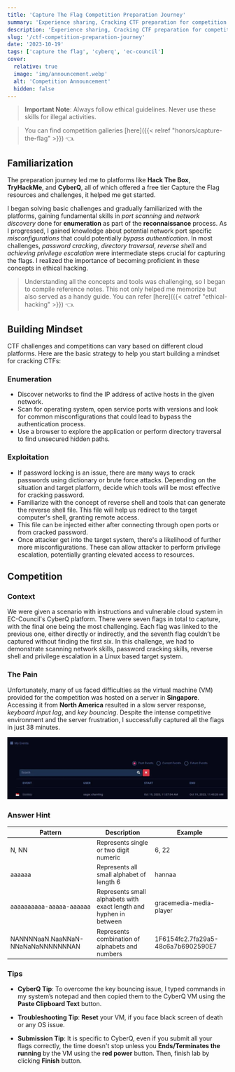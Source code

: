 ```yaml
---
title: 'Capture The Flag Competition Preparation Journey'
summary: 'Experience sharing, Cracking CTF preparation for competition'
description: 'Experience sharing, Cracking CTF preparation for competition'
slug: '/ctf-competition-preparation-journey'
date: '2023-10-19'
tags: ['capture the flag', 'cyberq', 'ec-council']
cover:
  relative: true
  image: 'img/announcement.webp'
  alt: 'Competition Announcement'
  hidden: false
---
```


> **Important Note**: Always follow ethical guidelines. Never use these skills for illegal activities.

> You can find competition galleries [here]({{< relref "honors/capture-the-flag" >}}) 👈.

## Familiarization

The preparation journey led me to platforms like **Hack The Box**, **TryHackMe**, and **CyberQ**, all of which offered a free tier Capture the Flag resources and challenges, it helped me get started.

I began solving basic challenges and gradually familiarized with the platforms, gaining fundamental skills in _port scanning_ and _network discovery_ done for **enumeration** as part of the **reconnaissance** process. As I progressed, I gained knowledge about potential network port specific _misconfigurations_ that could potentially _bypass authentication_. In most challenges, _password cracking_, _directory traversal_, _reverse shell_ and _achieving privilege escalation_ were intermediate steps crucial for capturing the flags. I realized the importance of becoming proficient in these concepts in ethical hacking.

> Understanding all the concepts and tools was challenging, so I began to compile reference notes. This not only helped me memorize but also served as a handy guide. You can refer [here]({{< catref "ethical-hacking" >}}) 👈.

## Building Mindset

CTF challenges and competitions can vary based on different cloud platforms. Here are the basic strategy to help you start building a mindset for cracking CTFs:

### Enumeration

- Discover networks to find the IP address of active hosts in the given network.
- Scan for operating system, open service ports with versions and look for common misconfigurations that could lead to bypass the authentication process.
- Use a browser to explore the application or perform directory traversal to find unsecured hidden paths.

### Exploitation

- If password locking is an issue, there are many ways to crack passwords using dictionary or brute force attacks. Depending on the situation and target platform, decide which tools will be most effective for cracking password.
- Familiarize with the concept of reverse shell and tools that can generate the reverse shell file. This file will help us redirect to the target computer's shell, granting remote access.
- This file can be injected either after connecting through open ports or from cracked password.
- Once attacker get into the target system, there's a likelihood of further more misconfigurations. These can allow attacker to perform privilege escalation, potentially granting elevated access to resources.

## Competition

### Context

We were given a scenario with instructions and vulnerable cloud system in EC-Council's CyberQ platform. There were seven flags in total to capture, with the final one being the most challenging. Each flag was linked to the previous one, either directly or indirectly, and the seventh flag couldn’t be captured without finding the first six. In this challenge, we had to demonstrate scanning network skills, password cracking skills, reverse shell and privilege escalation in a Linux based target system.

### The Pain

Unfortunately, many of us faced difficulties as the virtual machine (VM) provided for the competition was hosted on a server in **Singapore**. Accessing it from **North America** resulted in a slow server response, _keyboard input lag_, and _key bouncing_. Despite the intense competitive environment and the server frustration, I successfully captured all the flags in just 38 minutes.

![CyberQ Result](img/result.webp)

### Answer Hint

| Pattern                            | Description                                                        | Example                            |
| ---------------------------------- | ------------------------------------------------------------------ | ---------------------------------- |
| N, NN                              | Represents single or two digit numeric                             | 6, 22                              |
| aaaaaa                             | Represents all small alphabet of length 6                          | hannaa                             |
| aaaaaaaaaa-aaaaa-aaaaaa            | Represents small alphabets with exact length and hyphen in between | gracemedia-media-player            |
| NANNNNaaN.NaaNNaN-NNaNaNaNNNNNNNAN | Represents combination of alphabets and numbers                    | 1F6154fc2.7fa29a5-48c6a7b6902590E7 |

### Tips

- **CyberQ Tip**: To overcome the key bouncing issue, I typed commands in my system’s notepad and then copied them to the CyberQ VM using the **Paste Clipboard Text** button.

- **Troubleshooting Tip**: **Reset** your VM, if you face black screen of death or any OS issue.

- **Submission Tip**: It is specific to CyberQ, even if you submit all your flags correctly, the time doesn't stop unless you **Ends/Terminates the running** by the VM using the **red power** button. Then, finish lab by clicking **Finish** button.
